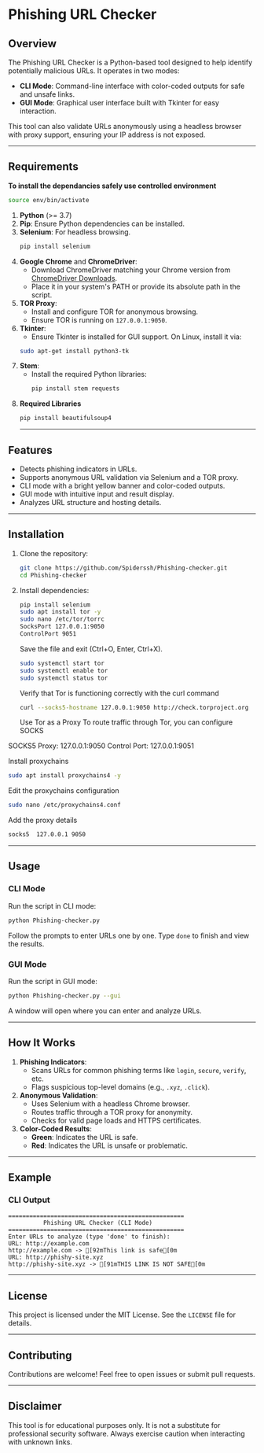 # Phishing URL Checker

## Overview
The Phishing URL Checker is a Python-based tool designed to help identify potentially malicious URLs. It operates in two modes:
- **CLI Mode**: Command-line interface with color-coded outputs for safe and unsafe links.
- **GUI Mode**: Graphical user interface built with Tkinter for easy interaction.

This tool can also validate URLs anonymously using a headless browser with proxy support, ensuring your IP address is not exposed.

---

## Requirements
**To install the dependancies safely use controlled environment**
```bash
source env/bin/activate
```
1. **Python** (>= 3.7)
2. **Pip**: Ensure Python dependencies can be installed.
3. **Selenium**: For headless browsing.
   ```bash
   pip install selenium
   ```
4. **Google Chrome** and **ChromeDriver**:
   - Download ChromeDriver matching your Chrome version from [ChromeDriver Downloads](https://sites.google.com/chromium.org/driver/).
   - Place it in your system's PATH or provide its absolute path in the script.
5. **TOR Proxy**:
   - Install and configure TOR for anonymous browsing.
   - Ensure TOR is running on `127.0.0.1:9050`.
6. **Tkinter**:
   - Ensure Tkinter is installed for GUI support. On Linux, install it via:
   ```bash
   sudo apt-get install python3-tk

7. **Stem**:
   - Install the required Python libraries:
     ```bash
     pip install stem requests
     ```
8. **Required Libraries**
   ```bash
   pip install beautifulsoup4
   ```
     ---
     
## Features
- Detects phishing indicators in URLs.
- Supports anonymous URL validation via Selenium and a TOR proxy.
- CLI mode with a bright yellow banner and color-coded outputs.
- GUI mode with intuitive input and result display.
- Analyzes URL structure and hosting details.

---

## Installation
1. Clone the repository:
   ```bash
   git clone https://github.com/Spiderssh/Phishing-checker.git
   cd Phishing-checker
   ```
2. Install dependencies:
   ```bash
   pip install selenium
   sudo apt install tor -y
   sudo nano /etc/tor/torrc
   SocksPort 127.0.0.1:9050
   ControlPort 9051
   ```
   Save the file and exit (Ctrl+O, Enter, Ctrl+X).
   ```bash
   sudo systemctl start tor
   sudo systemctl enable tor
   sudo systemctl status tor
   ```
   Verify that Tor is functioning correctly with the curl command
   ```bash
   curl --socks5-hostname 127.0.0.1:9050 http://check.torproject.org
   ```
   Use Tor as a Proxy
To route traffic through Tor, you can configure SOCKS

SOCKS5 Proxy: 127.0.0.1:9050
Control Port: 127.0.0.1:9051

Install proxychains
```bash
sudo apt install proxychains4 -y
```

Edit the proxychains configuration
```bash
sudo nano /etc/proxychains4.conf
```
Add the proxy details
```bash
socks5  127.0.0.1 9050
```

---

## Usage

### CLI Mode
Run the script in CLI mode:
```bash
python Phishing-checker.py
```
Follow the prompts to enter URLs one by one. Type `done` to finish and view the results.

### GUI Mode
Run the script in GUI mode:
```bash
python Phishing-checker.py --gui
```
A window will open where you can enter and analyze URLs.

---

## How It Works
1. **Phishing Indicators**:
   - Scans URLs for common phishing terms like `login`, `secure`, `verify`, etc.
   - Flags suspicious top-level domains (e.g., `.xyz`, `.click`).
2. **Anonymous Validation**:
   - Uses Selenium with a headless Chrome browser.
   - Routes traffic through a TOR proxy for anonymity.
   - Checks for valid page loads and HTTPS certificates.
3. **Color-Coded Results**:
   - **Green**: Indicates the URL is safe.
   - **Red**: Indicates the URL is unsafe or problematic.

---

## Example
### CLI Output
```
==================================================
          Phishing URL Checker (CLI Mode)          
==================================================
Enter URLs to analyze (type 'done' to finish):
URL: http://example.com
http://example.com -> [92mThis link is safe[0m
URL: http://phishy-site.xyz
http://phishy-site.xyz -> [91mTHIS LINK IS NOT SAFE[0m
```

---

## License
This project is licensed under the MIT License. See the `LICENSE` file for details.

---

## Contributing
Contributions are welcome! Feel free to open issues or submit pull requests.

---

## Disclaimer
This tool is for educational purposes only. It is not a substitute for professional security software. Always exercise caution when interacting with unknown links.
